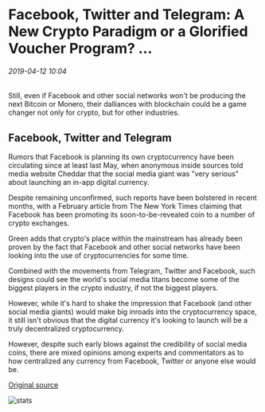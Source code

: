# Facebook, Twitter and Telegram: A New Crypto Paradigm or a Glorified Voucher Program? ...

###### 2019-04-12 10:04

Still, even if Facebook and other social networks won't be producing the next Bitcoin or Monero, their dalliances with blockchain could be a game changer not only for crypto, but for other industries.

## Facebook, Twitter and Telegram

Rumors that Facebook is planning its own cryptocurrency have been circulating since at least last May, when anonymous inside sources told media website Cheddar that the social media giant was "very serious" about launching an in-app digital currency.

Despite remaining unconfirmed, such reports have been bolstered in recent months, with a February article from The New York Times claiming that Facebook has been promoting its soon-to-be-revealed coin to a number of crypto exchanges.

Green adds that crypto's place within the mainstream has already been proven by the fact that Facebook and other social networks have been looking into the use of cryptocurrencies for some time.

Combined with the movements from Telegram, Twitter and Facebook, such designs could see the world's social media titans become some of the biggest players in the crypto industry, if not the biggest players.

However, while it's hard to shake the impression that Facebook (and other social media giants) would make big inroads into the cryptocurrency space, it still isn't obvious that the digital currency it's looking to launch will be a truly decentralized cryptocurrency.

However, despite such early blows against the credibility of social media coins, there are mixed opinions among experts and commentators as to how centralized any currency from Facebook, Twitter or anyone else would be.

[Original source](https://cointelegraph.com/news/facebook-twitter-and-telegram-a-new-crypto-paradigm-or-a-glorified-voucher-program)

![stats](https://c.statcounter.com/11760860/0/a89fa40b/1/ "stats")